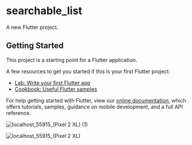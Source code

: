 # searchable_list

A new Flutter project.

## Getting Started

This project is a starting point for a Flutter application.

A few resources to get you started if this is your first Flutter project:

- [Lab: Write your first Flutter app](https://flutter.dev/docs/get-started/codelab)
- [Cookbook: Useful Flutter samples](https://flutter.dev/docs/cookbook)

For help getting started with Flutter, view our
[online documentation](https://flutter.dev/docs), which offers tutorials,
samples, guidance on mobile development, and a full API reference.

![localhost_55915_(Pixel 2 XL) (1)](https://user-images.githubusercontent.com/75453036/130593809-a014f14f-b74e-40f1-a53e-eff8947d8e69.png)

![localhost_55915_(Pixel 2 XL)](https://user-images.githubusercontent.com/75453036/130593815-fd2c9bc8-bb6e-4ed1-b601-cd2c0640f9b6.png)

